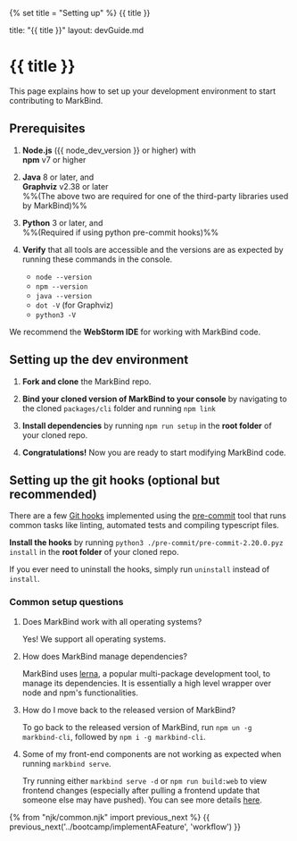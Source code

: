 {% set title = "Setting up" %}
<span id="title" class="d-none">{{ title }}</span>

<frontmatter>
  title: "{{ title }}"
  layout: devGuide.md
</frontmatter>

# {{ title }}

<div class="lead">

This page explains how to set up your development environment to start contributing to MarkBind.
</div>

## Prerequisites

1. **Node.js** ({{ node_dev_version }} or higher) with<br>
   **npm** <tooltip content="You may need to upgrade the default npm that is included with Node.js v14 installation">v7</tooltip> or higher

1. **Java** 8 or later, and<br>
   **Graphviz** v2.38 or later<br>
   %%(The above two are required for one of the third-party libraries used by MarkBind)%%

1. **Python** 3 or later, and<br>
   %%(Required if using python pre-commit hooks)%%

1. **Verify** that all tools are accessible and the versions are as expected by running these commands in the console.
   * `node --version`
   * `npm --version`
   * `java --version`
   * `dot -V` (for Graphviz)
   * `python3 -V`

<box type="tip" seamless>

We recommend the **WebStorm IDE** for working with MarkBind code.
</box>

## Setting up the dev environment

1. **Fork and clone** the MarkBind repo.

1. **Bind your cloned version of MarkBind to your console** by navigating to the cloned `packages/cli` folder and running `npm link`

1. **Install dependencies** by running
   <popover content="Under the hood, this calls `npm ci` and `lerna bootstrap`">`npm run setup`</popover>
   in the **root folder** of your cloned repo.

1. **Congratulations!** Now you are ready to start modifying MarkBind code.


## Setting up the git hooks (optional but recommended)

There are a few [Git hooks](./workflow.md#git-hooks) implemented using the [pre-commit](https://pre-commit.com/) tool that runs common tasks like linting, automated tests and compiling typescript files.

**Install the hooks** by running `python3 ./pre-commit/pre-commit-2.20.0.pyz install` in the **root folder** of your cloned repo.

If you ever need to uninstall the hooks, simply run `uninstall` instead of `install`.

### Common setup questions

1. Does MarkBind work with all operating systems?

   Yes! We support all operating systems.

1. How does MarkBind manage dependencies?

   MarkBind uses [lerna](https://github.com/lerna/lerna), a popular
   multi-package development tool, to manage its dependencies. It is
   essentially a high level wrapper over node and npm's functionalities.

1. How do I move back to the released version of MarkBind?

   To go back to the released version of MarkBind, run
   `npm un -g markbind-cli`, followed by `npm i -g markbind-cli`.

1. Some of my front-end components are not working as expected when running `markbind serve`.

   Try running either `markbind serve -d` or `npm run build:web` to view frontend changes (especially after pulling a frontend update that someone else may have pushed). You can see more details [here](workflow.md#editing-frontend-features).

{% from "njk/common.njk" import previous_next %}
{{ previous_next('../bootcamp/implementAFeature', 'workflow') }}